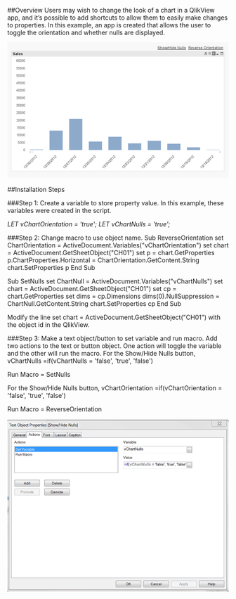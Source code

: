 ##Overview
Users may wish to change the look of a chart in a QlikView app, and it’s possible to add shortcuts to allow them to easily make changes to properties. In this example, an app is created that allows the user to toggle the orientation and whether nulls are displayed. 

![alt tag](https://github.com/kristywedel/QlikView/blob/master/QlikView1.png)



##Installation Steps

###Step 1: Create a variable to store property value.
In this example, these variables were created in the script.

_LET vChartOrientation = 'true';_
_LET vChartNulls = 'true';_

###Step 2: Change macro to use object name.
Sub ReverseOrientation
	set ChartOrientation = ActiveDocument.Variables("vChartOrientation")
	set chart = ActiveDocument.GetSheetObject("CH01") 
	set p = chart.GetProperties
	p.ChartProperties.Horizontal = ChartOrientation.GetContent.String
	chart.SetProperties p
End Sub

Sub SetNulls
	set ChartNull = ActiveDocument.Variables("vChartNulls")
	set chart = ActiveDocument.GetSheetObject("CH01") 
	set cp = chart.GetProperties
	set dims = cp.Dimensions
	dims(0).NullSuppression = ChartNull.GetContent.String
	chart.SetProperties cp
End Sub

Modify the line
set chart = ActiveDocument.GetSheetObject("CH01")
with the object id in the QlikView.

###Step 3: Make a text object/button to set variable and run macro.
Add two actions to the text or button object. One action will toggle the variable and the other will run the macro. 
For the Show/Hide Nulls button,
vChartNulls =if(vChartNulls = 'false', 'true', 'false') 

Run Macro = SetNulls

For the Show/Hide Nulls button,
vChartOrientation =if(vChartOrientation = 'false', 'true', 'false') 

Run Macro = ReverseOrientation 

![alt tag](https://github.com/kristywedel/QlikView/blob/master/QlikView.png)

